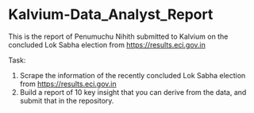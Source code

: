 # Kalvium-Data_Analyst_Report
This is the report of Penumuchu Nihith submitted to Kalvium on the concluded Lok Sabha election from https://results.eci.gov.in

Task: 
1) Scrape the information of the recently concluded Lok Sabha election from https://results.eci.gov.in
2) Build a report of 10 key insight that you can derive from the data, and submit that in the repository.
